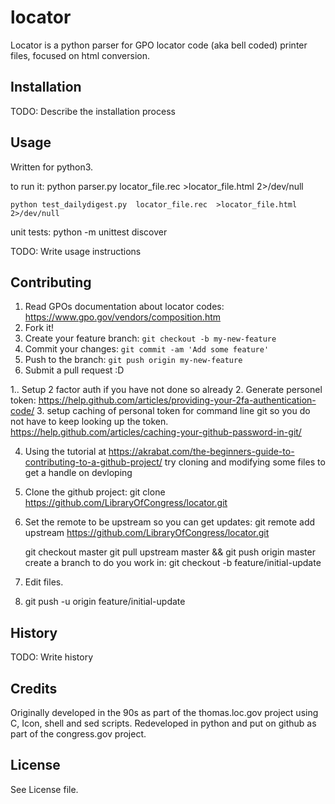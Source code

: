 # locator

Locator is a python parser for GPO locator code (aka bell coded) printer files,
focused on html conversion.

## Installation

TODO: Describe the installation process
## Usage
Written for python3.

to run it:
    python parser.py  locator_file.rec  >locator_file.html 2>/dev/null
    
    python test_dailydigest.py  locator_file.rec  >locator_file.html 2>/dev/null

unit tests:
    python -m unittest discover

TODO: Write usage instructions

## Contributing

1. Read GPOs documentation about locator codes: https://www.gpo.gov/vendors/composition.htm
2. Fork it!
3. Create your feature branch: `git checkout -b my-new-feature`
4. Commit your changes: `git commit -am 'Add some feature'`
4. Push to the branch: `git push origin my-new-feature`
6. Submit a pull request :D

1.. Setup 2 factor auth if you have not done so already
2.  Generate personel token:
    https://help.github.com/articles/providing-your-2fa-authentication-code/
3.  setup caching of personal token for command line git so you do not have to keep looking up the token.
    https://help.github.com/articles/caching-your-github-password-in-git/

4.  Using the tutorial at 
    https://akrabat.com/the-beginners-guide-to-contributing-to-a-github-project/
    try cloning and modifying some files to get a handle on devloping
5. Clone the github project:
    git clone https://github.com/LibraryOfCongress/locator.git
6. Set the remote to be upstream so you can get updates:
    git remote add upstream  https://github.com/LibraryOfCongress/locator.git

    git checkout master
    git pull upstream master && git push origin master
    create a branch to do you work in: 
    git checkout -b feature/initial-update
7. Edit files.
8.  git push -u origin feature/initial-update 


## History

TODO: Write history

## Credits

Originally developed in the 90s as part of the thomas.loc.gov project using
C, Icon, shell and sed scripts.   Redeveloped in python and put on github as 
part of the congress.gov project.

## License

See License file.
